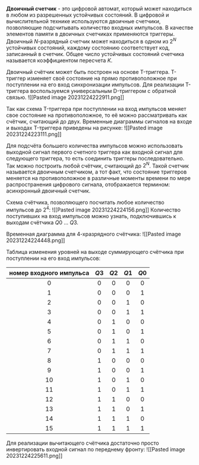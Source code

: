 **Двоичный счетчик** - это цифровой автомат, который может находиться в любом из разрешенных устойчивых состояний. В цифровой и вычислительной технике используются двоичные счетчики, позволяющие подсчитывать количество входных импульсов. В качестве элементов памяти в двоичных счетчиках применяются триггеры.
Двоичный $N$-разрядный счетчик может находиться в одном из $2^N$ устойчивых состояний, каждому состоянию соответствует код, записанный в счетчик. Общее число устойчивых состояний счетчика называется коэффициентом пересчета $K$.

Двоичный счётчик может быть построен на основе T-триггера. T-триггер изменяет своё состояние на прямо противоположное при поступлении на его вход синхронизации импульсов. Для реализации T-триггера воспользуемся универсальным D-триггером с обратной связью.
![[Pasted image 20231224222911.png]]

Так как схема T-триггера при поступлении на вход импульсов меняет свое состояние на противоположное, то её можно рассматривать как счётчик, считающий до двух. Временные диаграммы сигналов на входе и выходах T-триггера приведены на рисунке:
![[Pasted image 20231224223111.png]]

Для подсчёта большего количества импульсов можно использовать выходной сигнал первого счетного триггера как входной сигнал для следующего триггера, то есть соединить триггеры последовательно. Так можно построить любой счётчик, считающий до $2^N$. Такой счетчик называется двоичным счетчиком, а тот факт, что состояние триггеров меняется на противоположное в различные моменты времени по мере распространения цифрового сигнала, отображается термином: асинхронный двоичный счетчик.

Схема счётчика, позволяющего посчитать любое количество импульсов до $2^4$:
![[Pasted image 20231224224156.png]]
Количество поступивших на вход импульсов можно узнать, подключившись к выходам счётчика $Q0$ … $Q3$.

Временная диаграмма для 4-хразрядного счётчика:
![[Pasted image 20231224224448.png]]

Таблица изменения уровней на выходе суммирующего счётчика при поступлении на его вход импульсов:

| номер входного импульса | $Q3$ | $Q2$ | $Q1$ | $Q0$ |
| :------: | :------: | :------: | :------: | :------: | 
| 0 | 0 | 0 | 0 | 0 |
| 1 | 0 | 0 | 0 | 1 |
| 2 | 0 | 0 | 1 | 0 |
| 3 | 0 | 0 | 1 | 1 |
| 4 | 0 | 1 | 0 | 0 |
| 5 | 0 | 1 | 0 | 1 |
| 6 | 0 | 1 | 1 | 0 |
| 7 | 0 | 1 | 1 | 1 |
| 8 | 1 | 0 | 0 | 0 |
| 9 | 1 | 0 | 0 | 1 |
| 10 | 1 | 0 | 1 | 0 |
| 11 | 1 | 0 | 1 | 1 |
| 12 | 1 | 1 | 0 | 0 |
| 13 | 1 | 1 | 0 | 1 |
| 14 | 1 | 1 | 1 | 0 |
| 15 | 1 | 1 | 1 | 1 |

Для реализации вычитающего счётчика достаточно просто инвертировать входной сигнал по переднему фронту:
![[Pasted image 20231224225611.png]]
